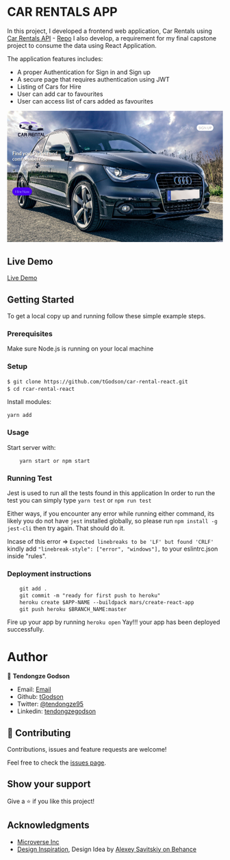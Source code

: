# CAR RENTALS APP

In this project, I developed a frontend web application, Car Rentals using [Car Rentals API](https://car-rental-rails.herokuapp.com/) - [Repo](https://github.com/tGodson/car-rental-rails) I also develop, a requirement for my final capstone project to consume the data using React Application.

The application features includes:

- A proper Authentication for Sign in and Sign up
- A secure page that requires authentication using JWT
- Listing of Cars for Hire
- User can add car to favourites
- User can access list of cars added as favourites

![screenshot](app_screenshot.png)

## Live Demo

[Live Demo](https://car-rentals-react.herokuapp.com/)

## Getting Started

To get a local copy up and running follow these simple example steps.

### Prerequisites

Make sure Node.js is running on your local machine

### Setup

```bash
$ git clone https://github.com/tGodson/car-rental-react.git
$ cd rcar-rental-react
```

Install modules:

```
yarn add
```

### Usage

Start server with:

```
    yarn start or npm start
```

### Running Test

Jest is used to run all the tests found in this application
In order to run the test you can simply type `yarn test` or `npm run test`

Either ways, if you encounter any error while running either command, its likely you do not have `jest` installed globally, so please run `npm install -g jest-cli` then try again. That should do it.

Incase of this error => `Expected linebreaks to be 'LF' but found 'CRLF'` kindly add `"linebreak-style": ["error", "windows"],` to your eslintrc.json inside "rules".

### Deployment instructions

```
    git add .
    git commit -m "ready for first push to heroku"
    heroku create $APP-NAME --buildpack mars/create-react-app
    git push heroku $BRANCH_NAME:master
```

Fire up your app by running `heroku open` Yay!!! your app has been deployed successfully.

# Author

👤 **Tendongze Godson**

- Email: [Email](tendongzegodson@gmail.com)
- Github: [tGodson](https://github.com/tGodson)
- Twitter: [@tendongze95](https://twitter.com/tendongze95)
- Linkedin: [tendongzegodson](https://www.linkedin.com/in/tendongzegodson)

## 🤝 Contributing

Contributions, issues and feature requests are welcome!

Feel free to check the [issues page](https://github.com/tGodson/car-rental-react/issues).

## Show your support

Give a ⭐️ if you like this project!

## Acknowledgments

- [Microverse Inc](https://www.microverse.org/)
- [Design Inspiration](<https://www.behance.net/gallery/37706679/Circle-(Landing-page-Dashboard-Mobile-App)>), Design Idea by [Alexey Savitskiy on Behance](https://www.behance.net/alexey_savitskiy)
